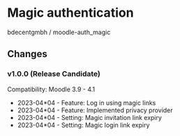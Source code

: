 Magic authentication
=================
bdecentgmbh / moodle-auth_magic

Changes
-------

### v1.0.0 (Release Candidate)
Compatibility: Moodle 3.9 - 4.1

* 2023-04*04 - Feature: Log in using magic links
* 2023-04*04 - Feature: Implemented privacy provider
* 2023-04*04 - Setting: Magic invitation link expiry
* 2023-04*04 - Setting: Magic login link expiry
